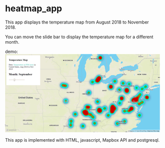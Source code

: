 # heatmap_app

This app displays the temperature map from August 2018 to November 2018.

You can move the slide bar to display the temperature map for a different month.

demo:
![alt text](https://github.com/daviddai1998/heatmap/blob/master/demo2.png)

This app is implemented with HTML, javascript, Mapbox API and postgresql.
